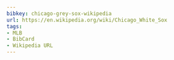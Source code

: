 ```yaml
---
bibkey: chicago-grey-sox-wikipedia
url: https://en.wikipedia.org/wiki/Chicago_White_Sox
tags:
- MLB
- BibCard
- Wikipedia URL
---
```


